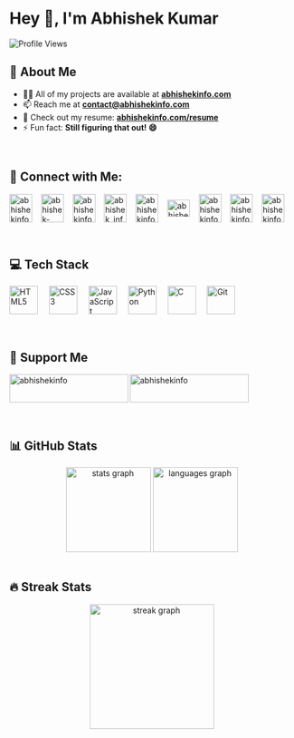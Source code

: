 <h1 align="left">Hey 👋, I'm Abhishek Kumar</h1>

<p align="left">
  <img src="https://komarev.com/ghpvc/?username=abhishek-info&label=Profile%20Views&color=0e75b6&style=flat" alt="Profile Views" />
</p>

## 🚀 About Me

- 👨‍💻 All of my projects are available at **[abhishekinfo.com](https://abhishekinfo.com)**
- 📫 Reach me at **contact@abhishekinfo.com**
- 📄 Check out my resume: **[abhishekinfo.com/resume](https://abhishekinfo.com/resume)**
- ⚡ Fun fact: **Still figuring that out! 😄**

<br>

## 📱 Connect with Me:

<a href="https://twitter.com/abhishekinfo108" target="blank">
  <img align="center" src="https://raw.githubusercontent.com/rahuldkjain/github-profile-readme-generator/master/src/images/icons/Social/twitter.svg" alt="abhishekinfo108" height="50" width="40"  /></a>
  &nbsp;&nbsp;
<a href="https://linkedin.com/in/abhishek-info" target="blank">
  <img align="center" src="https://raw.githubusercontent.com/rahuldkjain/github-profile-readme-generator/master/src/images/icons/Social/linked-in-alt.svg" alt="abhishek-info" height="50" width="40"  /></a>
  &nbsp;&nbsp;
<a href="https://fb.com/abhishekinfo" target="blank">
  <img align="center" src="https://raw.githubusercontent.com/rahuldkjain/github-profile-readme-generator/master/src/images/icons/Social/facebook.svg" alt="abhishekinfo" height="50" width="40"  /></a>
  &nbsp;&nbsp;
<a href="https://instagram.com/abhishek_info" target="blank">
  <img align="center" src="https://raw.githubusercontent.com/rahuldkjain/github-profile-readme-generator/master/src/images/icons/Social/instagram.svg" alt="abhishek_info" height="50" width="40"  /></a>
  &nbsp;&nbsp;
<a href="https://www.youtube.com/c/abhishekinfo108" target="blank">
  <img align="center" src="https://raw.githubusercontent.com/rahuldkjain/github-profile-readme-generator/master/src/images/icons/Social/youtube.svg" alt="abhishekinfo108" height="50" width="40"  /></a>
  &nbsp;&nbsp;
<a href="https://www.codechef.com/users/abhishek_info" target="blank">
  <img align="center" src="https://cdn.jsdelivr.net/npm/simple-icons@3.1.0/icons/codechef.svg" alt="abhishek_info" height="30" width="40"  /></a>
  &nbsp;&nbsp;
<a href="https://www.hackerrank.com/abhishekinfo" target="blank">
  <img align="center" src="https://raw.githubusercontent.com/rahuldkjain/github-profile-readme-generator/master/src/images/icons/Social/hackerrank.svg" alt="abhishekinfo" height="50" width="40"  /></a>
  &nbsp;&nbsp;
<a href="https://www.leetcode.com/abhishekinfo" target="blank">
  <img align="center" src="https://raw.githubusercontent.com/rahuldkjain/github-profile-readme-generator/master/src/images/icons/Social/leet-code.svg" alt="abhishekinfo" height="50" width="40"  /></a>
  &nbsp;&nbsp;
<a href="https://discord.gg/abhishekinfo" target="blank">
  <img align="center" src="https://raw.githubusercontent.com/rahuldkjain/github-profile-readme-generator/master/src/images/icons/Social/discord.svg" alt="abhishekinfo" height="50" width="40"  /></a>
  &nbsp;&nbsp;
</p>


<br>

## 💻 Tech Stack

<p align="left">
  <img src="https://cdn.jsdelivr.net/gh/devicons/devicon/icons/html5/html5-original.svg" height="50" alt="HTML5" />
  <img width="12" />
  <img src="https://cdn.jsdelivr.net/gh/devicons/devicon/icons/css3/css3-original.svg" height="50" alt="CSS3" />
  <img width="12" />
  <img src="https://cdn.jsdelivr.net/gh/devicons/devicon/icons/javascript/javascript-original.svg" height="50" alt="JavaScript" />
  <img width="12" />
  <img src="https://cdn.jsdelivr.net/gh/devicons/devicon/icons/python/python-original.svg" height="50" alt="Python" />
  <img width="12" />
  <img src="https://cdn.jsdelivr.net/gh/devicons/devicon/icons/c/c-original.svg" height="50" alt="C" />
  <img width="12" />
  <img src="https://cdn.jsdelivr.net/gh/devicons/devicon/icons/git/git-original.svg" height="50" alt="Git" />
</p>

<br>

## 🎯 Support Me

<p>
  <a href="https://www.buymeacoffee.com/abhishekinfo"> 
    <img align="left" src="https://cdn.buymeacoffee.com/buttons/v2/default-yellow.png" height="50" width="210" alt="abhishekinfo" /></a> &nbsp;&nbsp;
  <a href="https://ko-fi.com/abhishekinfo"> 
    <img align="left" src="https://cdn.ko-fi.com/cdn/kofi3.png?v=3" height="50" width="210" alt="abhishekinfo" />
  </a>
</p><br><br>

<br>

## 📊 GitHub Stats 
<div align="center">
   <img src="https://github-readme-stats.vercel.app/api?username=abhishek-info&hide_title=false&hide_rank=false&show_icons=true&include_all_commits=true&count_private=true&disable_animations=false&theme=codeSTACKr&locale=en&hide_border=false" height="150" alt="stats graph"  />
  <img src="https://github-readme-stats.vercel.app/api/top-langs?username=abhishek-info&locale=en&hide_title=false&layout=compact&card_width=320&langs_count=5&theme=codeSTACKr&hide_border=false" height="150" alt="languages graph"  />
</div>


<br>

## 🔥 Streak Stats

<div align="center">
  <img src="https://streak-stats.demolab.com?user=abhishek-info&locale=en&mode=daily&theme=codeSTACKr&hide_border=true&border_radius=5&order=3" height="220" alt="streak graph"  />
</div>
